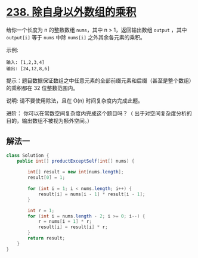# [238. 除自身以外数组的乘积](https://leetcode-cn.com/problems/product-of-array-except-self/)

给你一个长度为 n 的整数数组 `nums`，其中 n > 1，返回输出数组 `output` ，其中 `output[i]` 等于 `nums` 中除 `nums[i]` 之外其余各元素的乘积。


示例:

```
输入: [1,2,3,4]
输出: [24,12,8,6]
```

提示：题目数据保证数组之中任意元素的全部前缀元素和后缀（甚至是整个数组）的乘积都在 32 位整数范围内。

说明: 请不要使用除法，且在 O(n) 时间复杂度内完成此题。

进阶：
你可以在常数空间复杂度内完成这个题目吗？（ 出于对空间复杂度分析的目的，输出数组不被视为额外空间。）

## 解法一

```Java
class Solution {
    public int[] productExceptSelf(int[] nums) {
        
        int[] result = new int[nums.length];
        result[0] = 1;
        
        for (int i = 1; i < nums.length; i++) {
            result[i] = nums[i - 1] * result[i - 1];
        }

        int r = 1;
        for (int i = nums.length - 2; i >= 0; i--) {
            r = nums[i + 1] * r;
            result[i] = result[i] * r;
        } 
        return result;  
    }
}
```